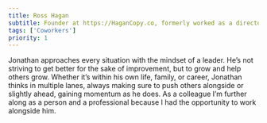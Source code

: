 ```yaml
---
title: Ross Hagan
subtitle: Founder at https://HaganCopy.co, formerly worked as a director alongside Jonathan
tags: ['Coworkers']
priority: 1
---
```


Jonathan approaches every situation with the mindset of a leader. He’s not striving to get better for the sake of improvement, but to grow and help others grow. Whether it’s within his own life, family, or career, Jonathan thinks in multiple lanes, always making sure to push others alongside or slightly ahead, gaining momentum as he does. As a colleague I’m further along as a person and a professional because I had the opportunity to work alongside him.
